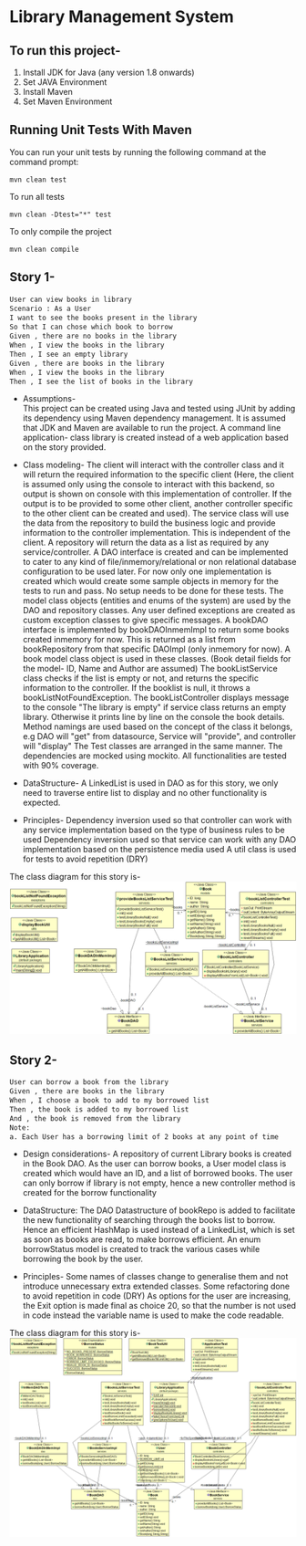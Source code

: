 # Library Management System
## To run this project-
1. Install JDK for Java (any version 1.8 onwards)
2. Set JAVA Environment
3. Install Maven
4. Set Maven Environment

## Running Unit Tests With Maven

You can run your unit tests by running the following command at the command prompt:

    mvn clean test   

To run all tests

    mvn clean -Dtest="*" test

To only compile the project

    mvn clean compile


## Story 1-
```
User can view books in library
Scenario : As a User
I want to see the books present in the library
So that I can chose which book to borrow
Given , there are no books in the library
When , I view the books in the library
Then , I see an empty library
Given , there are books in the library
When , I view the books in the library
Then , I see the list of books in the library
```

- Assumptions-  
This project can be created using Java and tested using JUnit by adding its dependency using Maven dependency management.
It is assumed that JDK and Maven are available to run the project.
A command line application- class library is created instead of a web application based on the story provided.

- Class modeling-
The client will interact with the controller class and it will return the required information to the specific client (Here, the client is assumed only using the console to interact with this backend, so output is shown on console with this implementation of controller. If the output is to be provided to some other client, another controller specific to the other client can be created and used).
The service class will use the data from the repository to build the business logic and provide information to the controller implementation. This is independent of the client.
A repository will return the data as a list as required by any service/controller.
A DAO interface is created and can be implemented to cater to any kind of file/inmemory/relational or non relational database configuration to be used later. For now only one implementation is created which would create some sample objects in memory for the tests to run and pass. No setup needs to be done for these tests.
The model class objects (entities and enums of the system) are used by the DAO and repository classes.
Any user defined exceptions are created as custom exception classes to give specific messages.
A bookDAO interface is implemented by bookDAOInmemImpl to return some books created inmemory for now. This is returned as a list from bookRepository from that specific DAOImpl (only inmemory for now).
A book model class object is used in these classes. (Book detail fields for the model- ID, Name and Author are assumed)
The bookListService class checks if the list is empty or not, and returns the specific information to the controller. If the booklist is null, it throws a bookListNotFoundException.
The bookListController displays message to the console "The library is empty" if service class returns an empty library. Otherwise it prints line by line on the console the book details.
Method namings are used based on the concept of the class it belongs, e.g DAO will "get" from datasource, Service will "provide", and controller will "display"
The Test classes are arranged in the same manner. The dependencies are mocked using mockito.
All functionalities are tested with 90% coverage.

- DataStructure- A LinkedList is used in DAO as for this story, we only need to traverse entire list to display and no other functionality is expected.

- Principles-
Dependency inversion used so that controller can work with any service implementation based on the type of business rules to be used
Dependency inversion used so that service can work with any DAO implementation based on the persistence media used
A util class is used for tests to avoid repetition (DRY)

The class diagram for this story is-
![Test Image 1](Story1.png)


## Story 2-
```
User can borrow a book from the library
Given , there are books in the library
When , I choose a book to add to my borrowed list
Then , the book is added to my borrowed list
And , the book is removed from the library
Note:
a. Each User has a borrowing limit of 2 books at any point of time
```
- Design considerations- 
A repository of current Library books is created in the Book DAO.
As the user can borrow books, a User model class is created which would have an ID, and a list of borrowed books. 
The user can only borrow if library is not empty, hence a new controller method is created for the borrow functionality

- DataStructure:
The DAO Datastructure of bookRepo is added to facilitate the new functionality of searching through the books list to borrow. Hence an efficient HashMap is used instead of a LinkedList, which is set as soon as books are read, to make borrows efficient.
An enum borrowStatus model is created to track the various cases while borrowing the book by the user.

- Principles-
Some names of classes change to generalise them and not introduce unnecessary extra extended classes.
Some refactoring done to avoid repetition in code (DRY)
As options for the user are increasing, the Exit option is made final as choice 20, so that the number is not used in code instead the variable name is used to make the code readable.

The class diagram for this story is-
![Test Image 1](Story2.png)